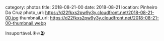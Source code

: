 category: photos 
title: 2018-08-21-00
date: 2018-08-21
location: Pinheiro Da Cruz
photo_url: https://d22fkxs2pw9y3y.cloudfront.net/2018-08-21-00.jpg
thumbnail_url: https://d22fkxs2pw9y3y.cloudfront.net/2018-08-21-00-thumbnail.webp

Insuportável.☀️🔥🏖    